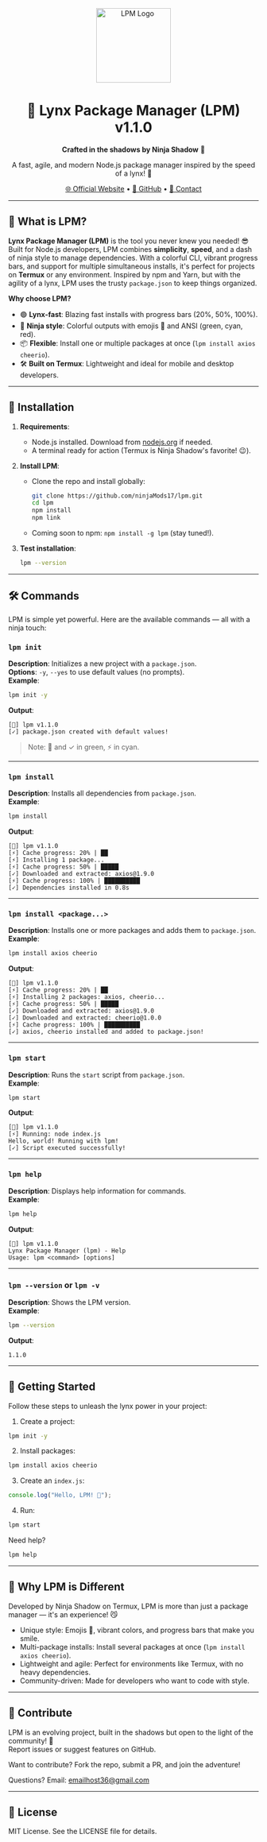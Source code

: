 
<div align="center">
  <img src="https://i.ibb.co/nNwZXnp4/file-00000000c3ec61f9bd274e6f3081d9ac.png" alt="LPM Logo" width="150"/>
  <h1>🐾 Lynx Package Manager (LPM) v1.1.0</h1>
  <p><strong>Crafted in the shadows by Ninja Shadow</strong> 🥷</p>
  <p>A fast, agile, and modern Node.js package manager inspired by the speed of a lynx! 🚀</p>
  <p>
    <a href="https://lpmjs.org"><span>🌐 Official Website</span></a> •
    <a href="https://github.com/ninjaMods17/lpm"><span>📂 GitHub</span></a> •
    <a href="mailto:emailhost36@gmail.com"><span>📧 Contact</span></a>
  </p>
</div>

---

## 🐾 What is LPM?

**Lynx Package Manager (LPM)** is the tool you never knew you needed! 😎 Built for Node.js developers, LPM combines **simplicity**, **speed**, and a dash of ninja style to manage dependencies. With a colorful CLI, vibrant progress bars, and support for multiple simultaneous installs, it's perfect for projects on **Termux** or any environment. Inspired by npm and Yarn, but with the agility of a lynx, LPM uses the trusty `package.json` to keep things organized.

**Why choose LPM?**
- 🟢 **Lynx-fast**: Blazing fast installs with progress bars (20%, 50%, 100%).
- 🎨 **Ninja style**: Colorful outputs with emojis 🐾 and ANSI (green, cyan, red).
- 📦 **Flexible**: Install one or multiple packages at once (`lpm install axios cheerio`).
- 🛠️ **Built on Termux**: Lightweight and ideal for mobile and desktop developers.

---

## 🚀 Installation

1. **Requirements**:
   - Node.js installed. Download from [nodejs.org](https://nodejs.org) if needed.
   - A terminal ready for action (Termux is Ninja Shadow's favorite! 😉).

2. **Install LPM**:
   - Clone the repo and install globally:
     ```bash
     git clone https://github.com/ninjaMods17/lpm.git
     cd lpm
     npm install
     npm link
     ```
   - Coming soon to npm: `npm install -g lpm` (stay tuned!).

3. **Test installation**:
   ```bash
   lpm --version
   ```

---

## 🛠️ Commands

LPM is simple yet powerful. Here are the available commands — all with a ninja touch:

### `lpm init`

**Description**: Initializes a new project with a `package.json`.  
**Options**: `-y`, `--yes` to use default values (no prompts).  
**Example**:
```bash
lpm init -y
```
**Output**:
```
[🐾] lpm v1.1.0
[✓] package.json created with default values!
```
> Note: 🐾 and ✓ in green, ⚡ in cyan.

---

### `lpm install`

**Description**: Installs all dependencies from `package.json`.  
**Example**:
```bash
lpm install
```
**Output**:
```
[🐾] lpm v1.1.0
[⚡] Cache progress: 20% | ██       
[⚡] Installing 1 package...
[⚡] Cache progress: 50% | █████    
[✓] Downloaded and extracted: axios@1.9.0
[⚡] Cache progress: 100% | ██████████
[✓] Dependencies installed in 0.8s
```

---

### `lpm install <package...>`

**Description**: Installs one or more packages and adds them to `package.json`.  
**Example**:
```bash
lpm install axios cheerio
```
**Output**:
```
[🐾] lpm v1.1.0
[⚡] Cache progress: 20% | ██       
[⚡] Installing 2 packages: axios, cheerio...
[⚡] Cache progress: 50% | █████    
[✓] Downloaded and extracted: axios@1.9.0
[✓] Downloaded and extracted: cheerio@1.0.0
[⚡] Cache progress: 100% | ██████████
[✓] axios, cheerio installed and added to package.json!
```

---

### `lpm start`

**Description**: Runs the `start` script from `package.json`.  
**Example**:
```bash
lpm start
```
**Output**:
```
[🐾] lpm v1.1.0
[⚡] Running: node index.js
Hello, world! Running with lpm!
[✓] Script executed successfully!
```

---

### `lpm help`

**Description**: Displays help information for commands.  
**Example**:
```bash
lpm help
```
**Output**:
```
[🐾] lpm v1.1.0
Lynx Package Manager (lpm) - Help
Usage: lpm <command> [options]
```

---

### `lpm --version` or `lpm -v`

**Description**: Shows the LPM version.  
**Example**:
```bash
lpm --version
```
**Output**:
```
1.1.0
```

---

## 🌟 Getting Started

Follow these steps to unleash the lynx power in your project:

1. Create a project:
```bash
lpm init -y
```

2. Install packages:
```bash
lpm install axios cheerio
```

3. Create an `index.js`:
```js
console.log("Hello, LPM! 🐾");
```

4. Run:
```bash
lpm start
```

Need help?
```bash
lpm help
```

---

## 🥷 Why LPM is Different

Developed by Ninja Shadow on Termux, LPM is more than just a package manager — it's an experience! 😼

- Unique style: Emojis 🐾, vibrant colors, and progress bars that make you smile.
- Multi-package installs: Install several packages at once (`lpm install axios cheerio`).
- Lightweight and agile: Perfect for environments like Termux, with no heavy dependencies.
- Community-driven: Made for developers who want to code with style.

---

## 🤝 Contribute

LPM is an evolving project, built in the shadows but open to the light of the community! 🌌  
Report issues or suggest features on GitHub.

Want to contribute? Fork the repo, submit a PR, and join the adventure!

Questions? Email: emailhost36@gmail.com

---

## 📜 License

MIT License. See the LICENSE file for details.
